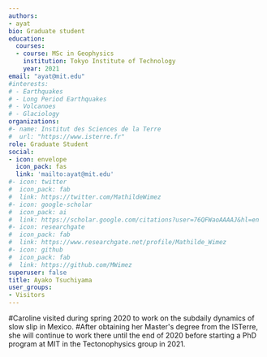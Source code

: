 ```yaml
---
authors:
- ayat
bio: Graduate student
education:
  courses:
  - course: MSc in Geophysics
    institution: Tokyo Institute of Technology
    year: 2021
email: "ayat@mit.edu"
#interests:
# - Earthquakes
# - Long Period Earthquakes
# - Volcanoes
# - Glaciology
organizations:
#- name: Institut des Sciences de la Terre
#  url: "https://www.isterre.fr"
role: Graduate Student
social:
- icon: envelope
  icon_pack: fas
  link: 'mailto:ayat@mit.edu'
#- icon: twitter
#  icon_pack: fab
#  link: https://twitter.com/MathildeWimez
#- icon: google-scholar
#  icon_pack: ai
#  link: https://scholar.google.com/citations?user=76QFWaoAAAAJ&hl=en
#- icon: researchgate
#  icon_pack: fab
#  link: https://www.researchgate.net/profile/Mathilde_Wimez
#- icon: github
#  icon_pack: fab
#  link: https://github.com/MWimez
superuser: false
title: Ayako Tsuchiyama
user_groups:
- Visitors
---
```


#Caroline visited during spring 2020 to work on the subdaily dynamics of slow slip in Mexico.
#After obtaining her Master's degree from the ISTerre, she will continue to work there until the end of 2020 before starting a PhD program at MIT in the Tectonophysics group in 2021.
